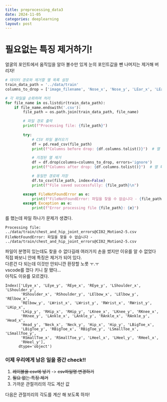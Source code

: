 ```yaml
---
title: preprocessing_data3
date: 2024-11-05
categories: deeplearning
layout: post
---
```

# 필요없는 특징 제거하기!
얼굴의 포인트에서 움직임을 알아 볼수만 있게 눈의 포인트값을 뺀 나머지는 제거해 버리자!
```python
# 데이터 경로와 제거할 열 목록 설정
train_data_path = '../data/train'
columns_to_drop = ['image_filename', 'Nose_x', 'Nose_y', 'LEar_x', 'LEar_y', 'REar_x', 'REar_y']

# 각 파일을 순회하며 처리
for file_name in os.listdir(train_data_path):
    if file_name.endswith('.csv'):
        file_path = os.path.join(train_data_path, file_name)

        # 파일 경로 출력
        print(f"Processing file: {file_path}")
        
        try:
            # CSV 파일 불러오기
            df = pd.read_csv(file_path)
            print(f"Columns before drop: {df.columns.tolist()}")  # 열 확인

            # 지정된 열 제거
            df = df.drop(columns=columns_to_drop, errors='ignore')
            print(f"Columns after drop: {df.columns.tolist()}")  # 열 확인

            # 동일한 경로에 저장
            df.to_csv(file_path, index=False)
            print(f"File saved successfully: {file_path}\n")

        except FileNotFoundError as e:
            print(f"FileNotFoundError: 파일을 찾을 수 없습니다 - {file_path}")
        except Exception as e:
            print(f"Error processing file {file_path}: {e}")
```
를 했는데 파일 하나가 문제가 생겼다.
```
Processing file: ../data/train/chest_and_hip_joint_errors@CI02_Motion2-5.csv
FileNotFoundError: 파일을 찾을 수 없습니다 - ../data/train/chest_and_hip_joint_errors@CI02_Motion2-5.csv
```
파일이 분명히 있는데도 찾을 수 없다길래 여러가지 손을 썼지만 이유를 알 수 없었다  
직접 봐보니 안에 특징은 제거가 되어 있다.  
다른건 다 되는데 이것만 안되니깐 환장할 노릇 ㅜ.ㅜ  
vscode를 껐다 키니 잘 됐다...  
아직도 이유를 모르겠다.  
```
Index(['LEye_x', 'LEye_y', 'REye_x', 'REye_y', 'LShoulder_x', 'LShoulder_y',
       'RShoulder_x', 'RShoulder_y', 'LElbow_x', 'LElbow_y', 'RElbow_x',
       'RElbow_y', 'LWrist_x', 'LWrist_y', 'RWrist_x', 'RWrist_y', 'LHip_x',
       'LHip_y', 'RHip_x', 'RHip_y', 'LKnee_x', 'LKnee_y', 'RKnee_x',
       'RKnee_y', 'LAnkle_x', 'LAnkle_y', 'RAnkle_x', 'RAnkle_y', 'Head_x',
       'Head_y', 'Neck_x', 'Neck_y', 'Hip_x', 'Hip_y', 'LBigToe_x',
       'LBigToe_y', 'RBigToe_x', 'RBigToe_y', 'LSmallToe_x', 'LSmallToe_y',
       'RSmallToe_x', 'RSmallToe_y', 'LHeel_x', 'LHeel_y', 'RHeel_x',
       'RHeel_y'],
      dtype='object')
```

### 이제 우리에게 남은 일을 중간 check!!
1. ~~레이블을 csv에 넣기~~ -> ~~csv파일명 변경하기~~
2. ~~필요 없는 특징 제거~~
3. 가까운 관절끼리의 각도 계산 값  

다음은 관절끼리의 각도를 계산 해 보도록 하자!
